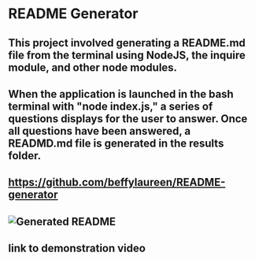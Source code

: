 # README Generator

## This project involved generating a README.md file from the terminal using NodeJS, the inquire module, and other node modules.  

## When the application is launched in the bash terminal with "node index.js," a series of questions displays for the user to answer.  Once all questions have been answered, a READMD.md file is generated in the results folder.

## https://github.com/beffylaureen/README-generator

## <img src="./assets" alt = "Generated README"/>

## link to demonstration video

